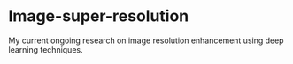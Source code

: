 # Image-super-resolution
My current ongoing research on image resolution enhancement using deep learning techniques.
